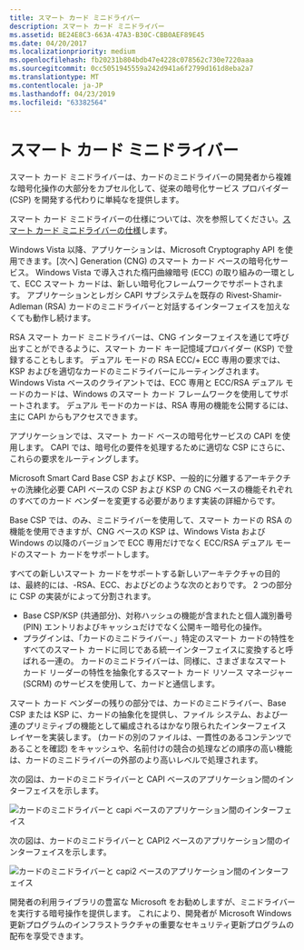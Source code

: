 ```yaml
---
title: スマート カード ミニドライバー
description: スマート カード ミニドライバー
ms.assetid: BE24E8C3-663A-47A3-B30C-CBB0AEF89E45
ms.date: 04/20/2017
ms.localizationpriority: medium
ms.openlocfilehash: fb20231b804bdb47e4228c078562c730e7220aaa
ms.sourcegitcommit: 0cc5051945559a242d941a6f2799d161d8eba2a7
ms.translationtype: MT
ms.contentlocale: ja-JP
ms.lasthandoff: 04/23/2019
ms.locfileid: "63382564"
---
```

# <a name="smart-card-minidrivers"></a>スマート カード ミニドライバー


スマート カード ミニドライバーは、カードのミニドライバーの開発者から複雑な暗号化操作の大部分をカプセル化して、従来の暗号化サービス プロバイダー (CSP) を開発する代わりに単純なを提供します。

スマート カード ミニドライバーの仕様については、次を参照してください。[スマート カード ミニドライバーの仕様](https://msdn.microsoft.com/library/windows/hardware/dn631754)します。

Windows Vista 以降、アプリケーションは、Microsoft Cryptography API を使用できます。[次へ] Generation (CNG) のスマート カード ベースの暗号化サービス。 Windows Vista で導入された楕円曲線暗号 (ECC) の取り組みの一環として、ECC スマート カードは、新しい暗号化フレームワークでサポートされます。 アプリケーションとレガシ CAPI サブシステムを既存の Rivest-Shamir-Adleman (RSA) カードのミニドライバーと対話するインターフェイスを加えなくても動作し続けます。

RSA スマート カード ミニドライバーは、CNG インターフェイスを通じて呼び出すことができるように、スマート カード キー記憶域プロバイダー (KSP) で登録することもします。 デュアル モードの RSA ECC/+ ECC 専用の要求では、KSP およびを適切なカードのミニドライバーにルーティングされます。 Windows Vista ベースのクライアントでは、ECC 専用と ECC/RSA デュアル モードのカードは、Windows のスマート カード フレームワークを使用してサポートされます。 デュアル モードのカードは、RSA 専用の機能を公開するには、主に CAPI からもアクセスできます。

アプリケーションでは、スマート カード ベースの暗号化サービスの CAPI を使用します。 CAPI では、暗号化の要件を処理するために適切な CSP にさらに、これらの要求をルーティングします。

Microsoft Smart Card Base CSP および KSP、一般的に分離するアーキテクチャの洗練化必要 CAPI ベースの CSP および KSP の CNG ベースの機能それぞれのすべてのカード ベンダーを変更する必要があります実装の詳細からです。

Base CSP では、のみ、ミニドライバーを使用して、スマート カードの RSA の機能を使用できますが、CNG ベースの KSP は、Windows Vista および Windows の以降のバージョンで ECC 専用だけでなく ECC/RSA デュアル モードのスマート カードをサポートします。

すべての新しいスマート カードをサポートする新しいアーキテクチャの目的は、最終的には、-RSA、ECC、およびどのような次のとおりです。 2 つの部分に CSP の実装がによって分割されます。

-   Base CSP/KSP (共通部分)、対称ハッシュの機能が含まれたと個人識別番号 (PIN) エントリおよびキャッシュだけでなく公開キー暗号化の操作。
-   プラグインは、「カードのミニドライバー、」特定のスマート カードの特性をすべてのスマート カードに同じである統一インターフェイスに変換すると呼ばれる一連の。 カードのミニドライバーは、同様に、さまざまなスマート カード リーダーの特性を抽象化するスマート カード リソース マネージャー (SCRM) のサービスを使用して、カードと通信します。

スマート カード ベンダーの残りの部分では、カードのミニドライバー、Base CSP または KSP に、カードの抽象化を提供し、ファイル システム、および一連のプリミティブの機能として編成されるはかなり限られたインターフェイス レイヤーを実装します。 (カードの別のファイルは、一貫性のあるコンテンツであることを確認) をキャッシュや、名前付けの競合の処理などの順序の高い機能は、カードのミニドライバーの外部のより高いレベルで処理されます。

次の図は、カードのミニドライバーと CAPI ベースのアプリケーション間のインターフェイスを示します。

![カードのミニドライバーと capi ベースのアプリケーション間のインターフェイス](images/capiinterface.png)

次の図は、カードのミニドライバーと CAPI2 ベースのアプリケーション間のインターフェイスを示します。

![カードのミニドライバーと capi2 ベースのアプリケーション間のインターフェイス](images/capi2interface.png)

開発者の利用ライブラリの豊富な Microsoft をお勧めしますが、ミニドライバーを実行する暗号操作を提供します。 これにより、開発者が Microsoft Windows 更新プログラムのインフラストラクチャの重要なセキュリティ更新プログラムの配布を享受できます。

 

 





